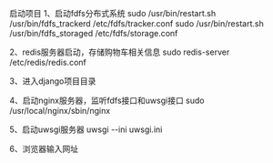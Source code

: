 启动项目
1、启动fdfs分布式系统
sudo /usr/bin/restart.sh /usr/bin/fdfs_trackerd /etc/fdfs/tracker.conf
sudo /usr/bin/restart.sh /usr/bin/fdfs_storaged /etc/fdfs/storage.conf

2、redis服务器启动，存储购物车相关信息
sudo redis-server /etc/redis/redis.conf

3、进入django项目目录

4、启动nginx服务器，监听fdfs接口和uwsgi接口
sudo /usr/local/nginx/sbin/nginx

5、启动uwsgi服务器
uwsgi --ini uwsgi.ini

6、浏览器输入网址
